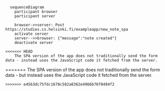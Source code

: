 ```mermaid
  sequenceDiagram
    participant browser
    participant server
    
    browser->>server: Post https://studies.cs.helsinki.fi/exampleapp/new_note_spa
    activate server
    server-->>browser: {"message":"note created"}
    deactivate server     

<<<<<<< HEAD
    The SPA version of the app does not traditionally send the form data - instead uses the JavaScript code it fetched from the server.
```
=======
    The SPA version of the app does not traditionally send the form data - but instead uses the JavaScript code it fetched from the server.
```
>>>>>>> e4563dc75fdc1678c582a8362e4966b76f0494f2
